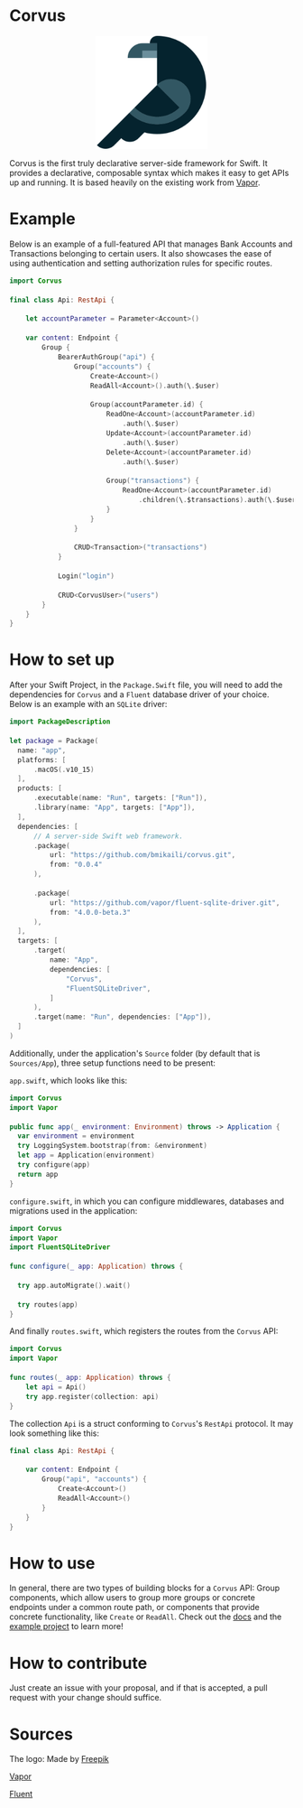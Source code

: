 # Corvus

<p align="center">
  <img width="200" src="images/crow.png">
</p>

Corvus is the first truly declarative server-side framework for Swift. It provides a declarative, composable syntax which makes it easy to get APIs up and running. It is based heavily on the existing work from [Vapor](https://github.com/vapor/vapor).

# Example

Below is an example of a full-featured API that manages Bank Accounts and Transactions belonging to certain users. It also showcases the ease of using authentication and setting authorization rules for specific routes.

```Swift
import Corvus

final class Api: RestApi {

    let accountParameter = Parameter<Account>()

    var content: Endpoint {
        Group {
            BearerAuthGroup("api") {
                Group("accounts") {
                    Create<Account>()
                    ReadAll<Account>().auth(\.$user)
                    
                    Group(accountParameter.id) {
                        ReadOne<Account>(accountParameter.id)
                            .auth(\.$user)
                        Update<Account>(accountParameter.id)
                            .auth(\.$user)
                        Delete<Account>(accountParameter.id)
                            .auth(\.$user)

                        Group("transactions") {
                            ReadOne<Account>(accountParameter.id)
                                .children(\.$transactions).auth(\.$user)
                        }
                    }
                }

                CRUD<Transaction>("transactions")
            }

            Login("login")

            CRUD<CorvusUser>("users")
        }
    }
}
```

# How to set up

After your Swift Project, in the `Package.Swift` file, you will need to add the dependencies 
for `Corvus` and a `Fluent` database driver of your choice. Below is an example with an 
`SQLite` driver:

```Swift
import PackageDescription

let package = Package(
  name: "app",
  platforms: [
      .macOS(.v10_15)
  ],
  products: [
      .executable(name: "Run", targets: ["Run"]),
      .library(name: "App", targets: ["App"]),
  ],
  dependencies: [
      // A server-side Swift web framework.
      .package(
          url: "https://github.com/bmikaili/corvus.git",
          from: "0.0.4"
      ),

      .package(
          url: "https://github.com/vapor/fluent-sqlite-driver.git",
          from: "4.0.0-beta.3"
      ),
  ],
  targets: [
      .target(
          name: "App",
          dependencies: [
              "Corvus",
              "FluentSQLiteDriver",
          ]
      ),
      .target(name: "Run", dependencies: ["App"]),
  ]
)
```

Additionally, under the application's `Source` folder (by default that is `Sources/App`), three 
setup functions need to be present:

`app.swift`, which looks like this:

```Swift
import Corvus
import Vapor

public func app(_ environment: Environment) throws -> Application {
  var environment = environment
  try LoggingSystem.bootstrap(from: &environment)
  let app = Application(environment)
  try configure(app)
  return app
}
```

`configure.swift`, in which you can configure middlewares, databases and migrations used
in the application:

```Swift
import Corvus
import Vapor
import FluentSQLiteDriver

func configure(_ app: Application) throws {

  try app.autoMigrate().wait()

  try routes(app)
}
```

And finally `routes.swift`, which registers the routes from the `Corvus` API:
```Swift
import Corvus
import Vapor

func routes(_ app: Application) throws {
    let api = Api()
    try app.register(collection: api)
}
```

The collection `Api` is a struct conforming to `Corvus`'s `RestApi` protocol. It may look
something like this:

```Swift
final class Api: RestApi {

    var content: Endpoint {
        Group("api", "accounts") {
            Create<Account>()
            ReadAll<Account>()
        }
    }
}
```

# How to use

In general, there are two types of building blocks for a `Corvus` API: Group components, which
allow users to group more groups or concrete endpoints under a common route path, or 
components that provide concrete functionality, like `Create` or `ReadAll`. Check out the 
[docs](https://apodini.github.io/corvus-docs/) and the [example project](https://github.com/Apodini/corvus-example-project) to learn more!

# How to contribute

Just create an issue with your proposal, and if that is accepted, a pull request with your change
should suffice.

# Sources
The logo: Made by [Freepik](https://www.flaticon.com/authors/freepik)

[Vapor](https://github.com/vapor/vapor)

[Fluent](https://github.com/vapor/fluent)
